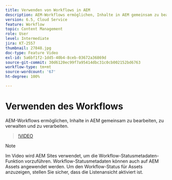 ```yaml
---
title: Verwenden von Workflows in AEM
description: AEM-Workflows ermöglichen, Inhalte in AEM gemeinsam zu bearbeiten, zu verwalten und zu verarbeiten.
version: 6.5, Cloud Service
feature: Workflow
topic: Content Management
role: User
level: Intermediate
jira: KT-2557
thumbnail: 27848.jpg
doc-type: Feature Video
exl-id: 5a6bf1f2-1dd5-40b4-8ceb-03672a36869d
source-git-commit: 30d6120ec99f7a95414dbc31c0cb002152bd6763
workflow-type: tm+mt
source-wordcount: '67'
ht-degree: 100%

---
```


# Verwenden des Workflows

AEM-Workflows ermöglichen, Inhalte in AEM gemeinsam zu bearbeiten, zu verwalten und zu verarbeiten.

>[!VIDEO](https://video.tv.adobe.com/v/27848?quality=12&learn=on)

>[!NOTE]
>
> Im Video wird AEM Sites verwendet, um die Workflow-Statusmetadaten-Funktion vorzuführen. Workflow-Statusmetadaten können auch auf AEM Assets angewendet werden. Um den Workflow-Status für Assets anzuzeigen, stellen Sie sicher, dass die Listenansicht aktiviert ist.
